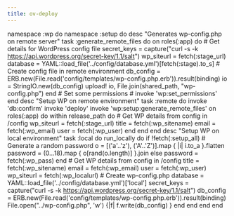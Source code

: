 ```yaml
---
title: ov-deploy
---
```

namespace :wp do namespace :setup do desc "Generates wp-config.php on remote server" task :generate_remote_files do on roles(:app) do # Get details for WordPress config file secret_keys = capture("curl -s -k https://api.wordpress.org/secret-key/1.1/salt") wp_siteurl = fetch(:stage_url) database = YAML::load_file('../config/database.yml')[fetch(:stage).to_s] # Create config file in remote environment db_config = ERB.new(File.read('config/templates/wp-config.php.erb')).result(binding) io = StringIO.new(db_config) upload! io, File.join(shared_path, "wp-config.php") end # Set some permissions # invoke 'wp:set_permissions' end desc "Setup WP on remote environment" task :remote do invoke 'db:confirm' invoke 'deploy' invoke 'wp:setup:generate_remote_files' on roles(:app) do within release_path do # Get WP details from config in /config wp_siteurl = fetch(:stage_url) title = fetch(:wp_sitename) email = fetch(:wp_email) user = fetch(:wp_user) end end end desc "Setup WP on local environment" task :local do run_locally do if !fetch(:setup_all) # Generate a random password o = [('a'..'z'), ('A'..'Z')].map { |i| i.to_a }.flatten password = (0...18).map { o[rand(o.length)] }.join else password = fetch(:wp_pass) end # Get WP details from config in /config title = fetch(:wp_sitename) email = fetch(:wp_email) user = fetch(:wp_user) wp_siteurl = fetch(:wp_localurl) # Create wp-config.php database = YAML::load_file('../config/database.yml')['local'] secret_keys = capture("curl -s -k https://api.wordpress.org/secret-key/1.1/salt") db_config = ERB.new(File.read('config/templates/wp-config.php.erb')).result(binding) File.open("../wp-config.php", 'w') {|f| f.write(db_config) } end end end end
